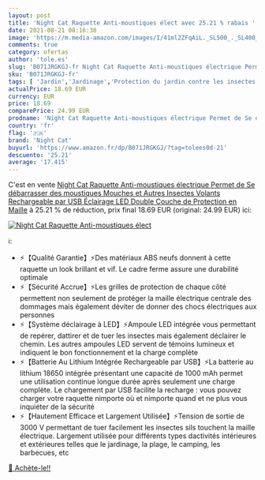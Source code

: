 ```yaml
---
layout: post
title: 'Night Cat Raquette Anti-moustiques élect avec 25.21 % rabais '
date: 2021-08-21 08:16:38
image: 'https://m.media-amazon.com/images/I/41ml2ZFqAiL._SL500_._SL400_.jpg'
comments: true
category: ofertas
author: 'tole.es'
slug: 'B071JRGKGJ-fr Night Cat Raquette Anti-moustiques électrique Permet de Se...'
sku: 'B071JRGKGJ-fr'
tags: [ 'Jardin','Jardinage','Protection du jardin contre les insectes','Protection et anti-nuisibles pour jardin','Répulsifs à moustiques','night cat', ]
actualPrice: 18.69 EUR
currency: EUR
price: 18.69
comparePrice: 24.99 EUR
prodname: 'Night Cat Raquette Anti-moustiques électrique Permet de Se débarrasser des moustiques  Mouches et Autres Insectes Volants Rechargeable par USB Éclairage LED Double Couche de Protection en Maille'
country: 'fr'
flag: '🇫🇷'
brand: 'Night Cat'
buyurl: 'https://www.amazon.fr/dp/B071JRGKGJ/?tag=tolees0d-21'
descuento: '25.21'
average: '17.415'
---
```


C'est en vente [Night Cat Raquette Anti-moustiques électrique Permet de Se débarrasser des moustiques  Mouches et Autres Insectes Volants Rechargeable par USB Éclairage LED Double Couche de Protection en Maille](https://www.amazon.fr/dp/B071JRGKGJ/?tag=tolees0d-21)  à  25.21 % de réduction, prix final  18.69 EUR (original: 24.99 EUR) ici:

[![Night Cat Raquette Anti-moustiques élect](https://m.media-amazon.com/images/I/41ml2ZFqAiL._SL500_._SL400_.jpg)](https://www.amazon.fr/dp/B071JRGKGJ/?tag=tolees0d-21)

ℹ️:

- ⚡【Qualité Garantie】⚡Des matériaux ABS neufs donnent à cette raquette un look brillant et vif. Le cadre ferme assure une durabilité optimale
- ⚡【Sécurité Accrue】⚡Les grilles de protection de chaque côté permettent non seulement de protéger la maille électrique centrale des dommages mais également déviter de donner des chocs électriques aux personnes
- ⚡【Système déclairage à LED】⚡Ampoule LED intégrée vous permettant de repérer, dattirer et de tuer les insectes mais également déclairer le chemin. Les autres ampoules LED servent de témoins lumineux et indiquent le bon fonctionnement et la charge complète
- ⚡【Batterie Au Lithium Intégrée Rechargeable par USB】⚡La batterie au lithium 18650 intégrée présentant une capacité de 1000 mAh permet une utilisation continue longue durée après seulement une charge complète. Le chargement par USB facilite la recharge : vous pouvez charger votre raquette nimporte où et nimporte quand et ne plus vous inquiéter de la sécurité
- ⚡【Hautement Efficace et Largement Utilisée】⚡Tension de sortie de 3000 V permettant de tuer facilement les insectes sils touchent la maille électrique. Largement utilisée pour différents types dactivités intérieures et extérieures telles que le jardinage, la plage, le camping, les barbecues, etc

[🛒 Achète-le!!](https://www.amazon.fr/dp/B071JRGKGJ/?tag=tolees0d-21)

